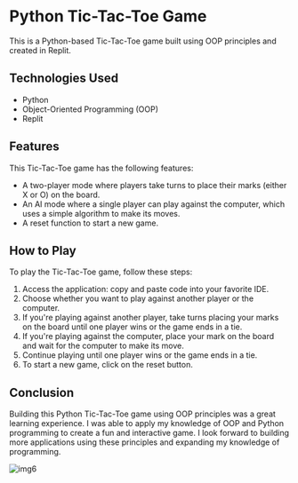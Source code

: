 # Python Tic-Tac-Toe Game

This is a Python-based Tic-Tac-Toe game built using OOP principles and created in Replit.

## Technologies Used
- Python
- Object-Oriented Programming (OOP)
- Replit

## Features
This Tic-Tac-Toe game has the following features:
- A two-player mode where players take turns to place their marks (either X or O) on the board.
- An AI mode where a single player can play against the computer, which uses a simple algorithm to make its moves.
- A reset function to start a new game.

## How to Play
To play the Tic-Tac-Toe game, follow these steps:
1. Access the application: copy and paste code into your favorite IDE.
2. Choose whether you want to play against another player or the computer.
3. If you're playing against another player, take turns placing your marks on the board until one player wins or the game ends in a tie.
4. If you're playing against the computer, place your mark on the board and wait for the computer to make its move.
5. Continue playing until one player wins or the game ends in a tie.
6. To start a new game, click on the reset button.

## Conclusion
Building this Python Tic-Tac-Toe game using OOP principles was a great learning experience. I was able to apply my knowledge of OOP and Python programming to create a fun and interactive game. I look forward to building more applications using these principles and expanding my knowledge of programming.

![img6](https://user-images.githubusercontent.com/96387037/211723589-3f9e0283-9275-4192-919b-77dbbc4589fe.PNG)

